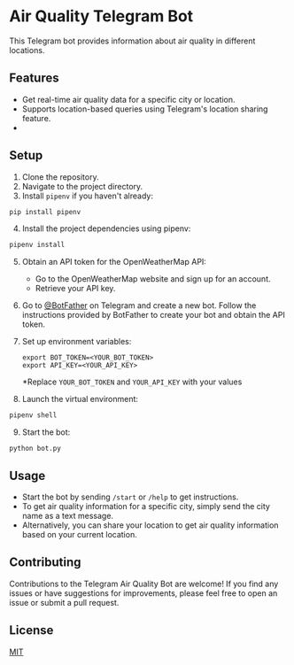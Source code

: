 # Air Quality Telegram Bot

This Telegram bot provides information about air quality in different locations.

## Features

- Get real-time air quality data for a specific city or location.
- Supports location-based queries using Telegram's location sharing feature.
- 
## Setup

1. Clone the repository.
2. Navigate to the project directory.
3. Install `pipenv` if you haven't already:
```bash
pip install pipenv
```
4. Install the project dependencies using pipenv:
```bash
pipenv install
```

5. Obtain an API token for the OpenWeatherMap API:

   * Go to the OpenWeatherMap website and sign up for an account.
   * Retrieve your API key.
6. Go to [@BotFather](https://telegram.me/botfather) on Telegram and create a new bot. Follow the instructions provided by BotFather to create your bot and obtain the API token.

7. Set up environment variables:
     ```
     export BOT_TOKEN=<YOUR_BOT_TOKEN>
     export API_KEY=<YOUR_API_KEY>
     ```
   *Replace `YOUR_BOT_TOKEN` and `YOUR_API_KEY` with your values
8. Launch the virtual environment:
```bash
pipenv shell
```
9. Start the bot:

```shell
python bot.py
```
## Usage
- Start the bot by sending `/start` or `/help` to get instructions.
- To get air quality information for a specific city, simply send the city name as a text message.
- Alternatively, you can share your location to get air quality information based on your current location.
## Contributing
Contributions to the Telegram Air Quality Bot are welcome! If you find any issues or have suggestions for improvements, please feel free to open an issue or submit a pull request.
## License

[MIT](https://choosealicense.com/licenses/mit/)
